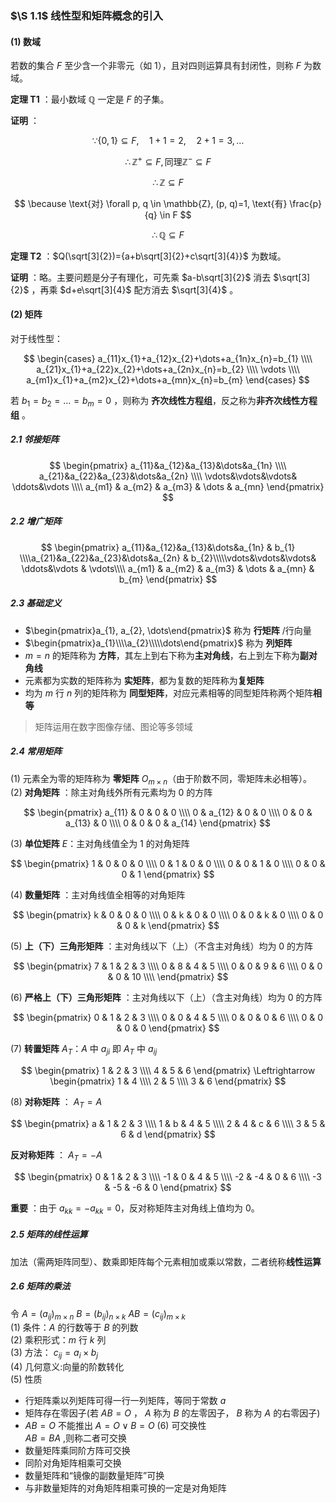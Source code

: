 ### $\S 1.1$ 线性型和矩阵概念的引入

#### (1) 数域

若数的集合 $F$ 至少含一个非零元（如 1），且对四则运算具有封闭性，则称 $F$ 为数域。

**定理 T1** ：最小数域 $\mathbb{Q}$ 一定是 $F$ 的子集。

**证明** ：

$$
\because \{0, 1\} \subseteq F, \quad 1+1=2, \quad 2+1=3, \ldots
$$

$$
\therefore \mathbb{Z}^{+} \subseteq F, \text{同理} \mathbb{Z}^{-} \subseteq F
$$

$$
\therefore \mathbb{Z} \subseteq F
$$

$$
\because \text{对} \forall p, q \in \mathbb{Z}, (p, q)=1, \text{有} \frac{p}{q} \in F
$$

$$
\therefore \mathbb{Q} \subseteq F
$$

**定理 T2** ：$Q(\sqrt[3]{2})={a+b\sqrt[3]{2}+c\sqrt[3]{4}}$ 为数域。

**证明** ：略。主要问题是分子有理化，可先乘 $a-b\sqrt[3]{2}$ 消去 $\sqrt[3]{2}$ ，再乘 $d+e\sqrt[3]{4}$ 配方消去 $\sqrt[3]{4}$ 。

#### (2) 矩阵

对于线性型：

$$
\begin{cases}
a_{11}x_{1}+a_{12}x_{2}+\dots+a_{1n}x_{n}=b_{1} \\\\
a_{21}x_{1}+a_{22}x_{2}+\dots+a_{2n}x_{n}=b_{2} \\\\
\vdots \\\\
a_{m1}x_{1}+a_{m2}x_{2}+\dots+a_{mn}x_{n}=b_{m}
\end{cases}
$$

若 $b_{1}=b_{2}=\dots=b_{m}=0$ ，则称为 **齐次线性方程组**，反之称为**非齐次线性方程组** 。

##### 2.1 **邻接矩阵**

$$
\begin{pmatrix}
a_{11}&a_{12}&a_{13}&\dots&a_{1n} \\\\
a_{21}&a_{22}&a_{23}&\dots&a_{2n} \\\\
\vdots&\vdots&\vdots& \ddots&\vdots \\\\
a_{m1} & a_{m2} & a_{m3} & \dots & a_{mn}
\end{pmatrix}
$$

##### 2.2 **增广矩阵**

$$
\begin{pmatrix}
a_{11}&a_{12}&a_{13}&\dots&a_{1n} & b_{1} \\\\a_{21}&a_{22}&a_{23}&\dots&a_{2n}  & b_{2}\\\\\vdots&\vdots&\vdots& \ddots&\vdots  & \vdots\\\\
a_{m1} & a_{m2} & a_{m3} & \dots & a_{mn} & b_{m}
\end{pmatrix}
$$

##### 2.3 **基础定义**

- $\begin{pmatrix}a_{1}, a_{2}, \dots\end{pmatrix}$ 称为 **行矩阵** /行向量
- $\begin{pmatrix}a_{1}\\\\a_{2}\\\\\dots\end{pmatrix}$ 称为 **列矩阵**
- $m=n$ 的矩阵称为 **方阵**，其左上到右下称为**主对角线**，右上到左下称为**副对角线**
- 元素都为实数的矩阵称为 **实矩阵**，都为复数的矩阵称为**复矩阵**
- 均为 $m$ 行 $n$ 列的矩阵称为 **同型矩阵**，对应元素相等的同型矩阵称两个矩阵**相等**

> 矩阵运用在数字图像存储、图论等多领域

##### 2.4 **常用矩阵**
(1) 元素全为零的矩阵称为 **零矩阵** $O_{m\times n}$（由于阶数不同，零矩阵未必相等）。  
(2) **对角矩阵** ：除主对角线外所有元素均为 0 的方阵

$$
\begin{pmatrix}
a_{11} & 0 & 0 & 0 \\\\
0 & a_{12} & 0 & 0 \\\\
0 & 0 & a_{13} & 0 \\\\
0 & 0 & 0 & a_{14}
\end{pmatrix}
$$

(3) **单位矩阵** $E$：主对角线值全为 1 的对角矩阵

$$
\begin{pmatrix}
1 & 0 & 0 & 0 \\\\
0 & 1 & 0 & 0 \\\\
0 & 0 & 1 & 0 \\\\
0 & 0 & 0 & 1
\end{pmatrix}
$$

(4) **数量矩阵** ：主对角线值全相等的对角矩阵

$$
\begin{pmatrix}
k & 0 & 0 & 0 \\\\
0 & k & 0 & 0 \\\\
0 & 0 & k & 0 \\\\
0 & 0 & 0 & k
\end{pmatrix}
$$

(5) **上（下）三角形矩阵** ：主对角线以下（上）（不含主对角线）均为 0 的方阵

$$
\begin{pmatrix}
7 & 1 & 2 & 3 \\\\
0 & 8 & 4 & 5 \\\\
0 & 0 & 9 & 6 \\\\
0 & 0 & 0 & 10 \\\\
\end{pmatrix}
$$

(6) **严格上（下）三角形矩阵** ：主对角线以下（上）（含主对角线）均为 0 的方阵

$$
\begin{pmatrix}
0 & 1 & 2 & 3 \\\\
0 & 0 & 4 & 5 \\\\
0 & 0 & 0 & 6 \\\\
0 & 0 & 0 & 0
\end{pmatrix}
$$

(7) **转置矩阵** $A_{T}$：$A$ 中 $a_{ji}$ 即 $A_{T}$ 中 $a_{ij}$

$$
\begin{pmatrix}
1 & 2 & 3 \\\\
4 & 5 & 6
\end{pmatrix} \Leftrightarrow
\begin{pmatrix}
1 & 4 \\\\
2 & 5 \\\\
3 & 6
\end{pmatrix}
$$

(8) **对称矩阵** ： $A_{T}=A$

$$
\begin{pmatrix}
a & 1 & 2 & 3 \\\\
1 & b & 4 & 5 \\\\
2 & 4 & c & 6 \\\\
3 & 5 & 6 & d
\end{pmatrix}
$$

**反对称矩阵** ： $A_{T}=-A$

$$
\begin{pmatrix}
0 & 1 & 2 & 3 \\\\
-1 & 0 & 4 & 5 \\\\
-2 & -4 & 0 & 6 \\\\
-3 & -5 & -6 & 0
\end{pmatrix}
$$

**重要** ：由于 $a_{kk}=-a_{kk}=0$，反对称矩阵主对角线上值均为 0。  
##### 2.5 **矩阵的线性运算**  
加法（需两矩阵同型）、数乘即矩阵每个元素相加或乘以常数，二者统称**线性运算**  
##### 2.6 矩阵的乘法  
令 $A=(a_{ij})_{m\times n}$  $B=(b_{ij})_{n\times k}$ $AB=(c_{ij})_{m\times k}$  
(1) 条件：$A$ 的行数等于 $B$ 的列数  
(2) 乘积形式：$m$ 行 $k$ 列  
(3) 方法： $c_{ij}=a_{i}\times b_{j}$  
(4) 几何意义:向量的阶数转化  
(5) 性质
- 行矩阵乘以列矩阵可得一行一列矩阵，等同于常数 $a$  
- 矩阵存在零因子(若 $AB=O$ ， $A$ 称为 $B$ 的左零因子， $B$ 称为 $A$ 的右零因子)   
-  $AB=O$ 不能推出 $A=O \lor B=O$ 
(6) 可交换性  
 $AB=BA$ ,则称二者可交换  
 - 数量矩阵乘同阶方阵可交换  
 - 同阶对角矩阵相乘可交换  
 - 数量矩阵和“镜像的副数量矩阵”可换  
 - 与非数量矩阵的对角矩阵相乘可换的一定是对角矩阵